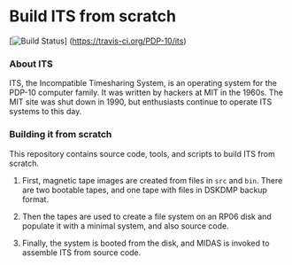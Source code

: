 # Build ITS from scratch

[![Build Status](https://travis-ci.org/PDP-10/its.svg?branch=master)]
(https://travis-ci.org/PDP-10/its)

### About ITS

ITS, the Incompatible Timesharing System, is an operating system for
the PDP-10 computer family.  It was written by hackers at MIT in the
1960s.  The MIT site was shut down in 1990, but enthusiasts continue
to operate ITS systems to this day.

### Building it from scratch

This repository contains source code, tools, and scripts to build ITS
from scratch.

1. First, magnetic tape images are created from files in `src` and
   `bin`.  There are two bootable tapes, and one tape with files in
   DSKDMP backup format.

2. Then the tapes are used to create a file system on an RP06 disk and
   populate it with a minimal system, and also source code.

3. Finally, the system is booted from the disk, and MIDAS is invoked
   to assemble ITS from source code.
